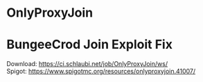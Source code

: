 # OnlyProxyJoin
# BungeeCrod Join Exploit Fix 
Download: https://ci.schlaubi.net/job/OnlyProxyJoin/ws/ <br />
Spigot: https://www.spigotmc.org/resources/onlyproxyjoin.41007/
